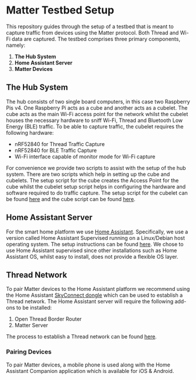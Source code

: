 # Matter Testbed Setup
This repository guides through the setup of a testbed that is meant to capture traffic from devices using the Matter
protocol. Both Thread and Wi-Fi data are captured. The testbed comprises three primary components, namely:
1. **The Hub System**
2. **Home Assistant Server**
3. **Matter Devices**

## The Hub System
The hub consists of two single board computers, in this case two Raspberry Pis v4. One Raspberry Pi acts as a cube and another acts as a cubelet. 
The cube acts as the main Wi-Fi access point for the network whilst the cubelet houses the necessary hardware to sniff Wi-Fi, Thread and Bluetooth Low Energy (BLE) traffic. To be able to capture traffic, the cubelet requires the following hardware:
* nRF52840 for Thread Traffic Capture
* nRF52840 for BLE Traffic Capture
* Wi-Fi interface capable of monitor mode for Wi-Fi capture

For convenience we provide two scripts to assist with the setup of the hub system. There are two scripts which help in setting up the cube and cubelets.
The setup script for the cube creates the Access Point for the cube whilst the cubelet setup script helps in configuring the hardware and software required to do traffic capture. 
The setup script for the cubelet can be found [here](https://github.com/SPLICE-project/matter-testbed/blob/main/homecube/cubelet_setup.sh) and the cube script can be found [here](https://github.com/SPLICE-project/matter-testbed/blob/main/homecube/cube_setup.sh).

## Home Assistant Server
For the smart home platform we use [Home Assistant](https://www.home-assistant.io/). Specifically, we use a version called Home Assistant Supervised running on a Linux/Debian host
operating system. The setup instructions can be found [here](https://community.home-assistant.io/t/guide-installing-ha-supervised-on-debian-official-distro/555228).
We chose to use Home Assistant supervised since other installations such as Home Assistant OS, whilst easy to install, does not provide a flexible OS layer.

## Thread Network
To pair Matter devices to the Home Assistant platform we recommend using the Home Assistant [SkyConnect dongle](https://www.home-assistant.io/skyconnect/) which can be used to establish a Thread network. The Home Assistant server will require the following add-ons to be installed:
1. Open Thread Border Router
2. Matter Server

The process to establish a Thread network can be found [here](https://www.home-assistant.io/integrations/thread/#turning-home-assistant-into-a-thread-border-router).

### Pairing Devices
To pair Matter devices, a mobile phone is used along with the Home Assistant Companion application which is available for iOS & Android. 
